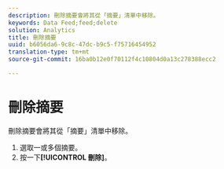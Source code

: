 ```yaml
---
description: 刪除摘要會將其從「摘要」清單中移除。
keywords: Data Feed;feed;delete
solution: Analytics
title: 刪除摘要
uuid: b6056da6-9c8c-47dc-b9c5-f75716454952
translation-type: tm+mt
source-git-commit: 16ba0b12e0f70112f4c10804d0a13c278388ecc2

---
```



# 刪除摘要

刪除摘要會將其從「摘要」清單中移除。

1. 選取一或多個摘要。
1. 按一下&#x200B;**[!UICONTROL 刪除]**。
